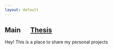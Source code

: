 ```yaml
---
layout: default
---
```

## Main &emsp; [Thesis](./projects.html) &emsp;

Hey! This is a place to share my personal projects
